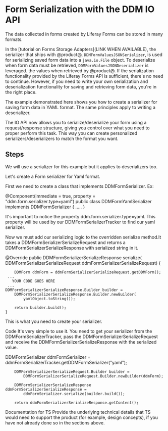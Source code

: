 # Form Serialization with the DDM IO API

The data collected in forms created by Liferay Forms can be stored in many
formats. <!--Link to 7.2 Forms Storage Adapters, when available-->

In the [tutorial on Forms Storage Adapters](LINK WHEN AVAILABLE), the serializer
that ships with @product@, `DDMFormValuesJSONSerializer`, is used for
serializing saved form data into a `java.io.File` object. To deserialize when
form data must be retrieved, `DDMFormValuesJSONDeserializer` is leveraged. the
values when retrieved by @product@. If the serialization functionality provided
by the Liferay Forms API is sufficient, there's no need to continue. However, if
you need to write your own serialization and deserialization functionality for
saving and retrieving form data, you're in the right place.

The example demonstrated here shows you how to create a serializer for saving
form data in YAML format. The same principles apply to writing a deserializer. 

The IO API now allows you to serialize/deserialize your form using  a
request/response structure, giving you control over what you need to proper
perform this task. This way you can create personalized
serializers/deserializers to match the format you want.

## Steps

We will use a serializer for this example but it applies to deserializers too.

Let's create a Form serializer for Yaml format.

First we need to create a class that implements  DDMFormSerializer. Ex:

@Component(immediate = true, property = "ddm.form.serializer.type=yaml")
public class DDMFormYamlSerializer implements DDMFormSerializer {
  .....
}

It's important to notice the property ddm.form.serializer.type=yaml. This property will be used by our DDMFormSerializerTracker to find our yaml serializer.

Now we must add our serializing logic to the overridden serialize method.It takes a 
DDMFormSerializerSerializeRequest and returns a DDMFormSerializerSerializeResponse  with serialized string in it.










@Override
    public DDMFormSerializerSerializeResponse serialize(
        DDMFormSerializerSerializeRequest ddmFormSerializerSerializeRequest) {

        DDMForm ddmForm = ddmFormSerializerSerializeRequest.getDDMForm();
     ...
       YOUR CODE GOES HERE
     ...
    DDMFormSerializerSerializeResponse.Builder builder =
        DDMFormSerializerSerializeResponse.Builder.newBuilder(
            yamlObject.toString());

        return builder.build();
    }

This is what you need to create your serializer.

Code
It's very simple to use it. You need to get  your serializer from the DDMFormSerializerTracker, pass the DDMFormSerializerSerializeRequest and receive the DDMFormSerializerSerializeResponse with the serialized value.

DDMFormSerializer ddmFormSerializer =
            ddmFormSerializerTracker.getDDMFormSerializer("yaml");

        DDMFormSerializerSerializeRequest.Builder builder =
            DDMFormSerializerSerializeRequest.Builder.newBuilder(ddmForm);

        DDMFormSerializerSerializeResponse ddmFormSerializerSerializeResponse =
            ddmFormSerializer.serialize(builder.build());

        return ddmFormSerializerSerializeResponse.getContent();






Documentation for TS
Provide the underlying technical details that TS would need to support the product (for example, design concepts), if you have not already done so in the sections above. 

